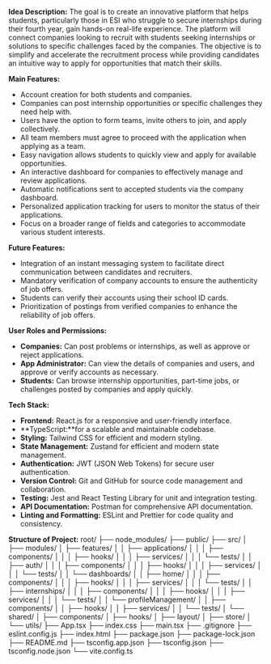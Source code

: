 **Idea Description:**
The goal is to create an innovative platform that helps students, particularly those in ESI who struggle to secure internships during their fourth year, gain hands-on real-life experience. The platform will connect companies looking to recruit with students seeking internships or solutions to specific challenges faced by the companies. The objective is to simplify and accelerate the recruitment process while providing candidates an intuitive way to apply for opportunities that match their skills.

**Main Features:**
- Account creation for both students and companies.
- Companies can post internship opportunities or specific challenges they need help with.
- Users have the option to form teams, invite others to join, and apply collectively.
- All team members must agree to proceed with the application when applying as a team.
- Easy navigation allows students to quickly view and apply for available opportunities.
- An interactive dashboard for companies to effectively manage and review applications.
- Automatic notifications sent to accepted students via the company dashboard.
- Personalized application tracking for users to monitor the status of their applications.
- Focus on a broader range of fields and categories to accommodate various student interests.

**Future Features:**
- Integration of an instant messaging system to facilitate direct communication between candidates and recruiters.
- Mandatory verification of company accounts to ensure the authenticity of job offers.
- Students can verify their accounts using their school ID cards.
- Prioritization of postings from verified companies to enhance the reliability of job offers.

**User Roles and Permissions:**
- **Companies:** Can post problems or internships, as well as approve or reject applications.
- **App Administrator:** Can view the details of companies and users, and approve or verify accounts as necessary.
- **Students:** Can browse internship opportunities, part-time jobs, or challenges posted by companies and apply quickly.

**Tech Stack:**
- **Frontend:** React.js for a responsive and user-friendly interface.
- **TypeScript:**for a scalable and maintainable codebase.
- **Styling:** Tailwind CSS for efficient and modern styling.
- **State Management:** Zustand for efficient and modern state management.
- **Authentication:** JWT (JSON Web Tokens) for secure user authentication.
- **Version Control:** Git and GitHub for source code management and collaboration.
- **Testing:** Jest and React Testing Library for unit and integration testing.
- **API Documentation:** Postman for comprehensive API documentation.
- **Linting and Formatting:** ESLint and Prettier for code quality and consistency.

**Structure of Project:**
root/
├── node_modules/
├── public/
├── src/
│   ├── modules/
│   ├── features/
│   │   ├── applications/
│   │   │   ├── components/
│   │   │   ├── hooks/
│   │   │   ├── services/
│   │   │   └── tests/
│   │   ├── auth/
│   │   │   ├── components/
│   │   │   ├── hooks/
│   │   │   ├── services/
│   │   │   └── tests/
│   │   └── dashboards/
│   │       ├── home/
│   │       │   ├── components/
│   │       │   ├── hooks/
│   │       │   ├── services/
│   │       │   └── tests/
│   │       ├── internships/
│   │       │   ├── components/
│   │       │   ├── hooks/
│   │       │   ├── services/
│   │       │   └── tests/
│   │       └── profileManagement/
│   │           ├── components/
│   │           ├── hooks/
│   │           ├── services/
│   │           └── tests/
│   └── shared/
│       ├── components/
│       ├── hooks/
│       ├── layout/
│       ├── store/
│       └── utils/
├── App.tsx
├── index.css
├── main.tsx
├── .gitignore
├── eslint.config.js
├── index.html
├── package.json
├── package-lock.json
├── README.md
├── tsconfig.app.json
├── tsconfig.json
├── tsconfig.node.json
└── vite.config.ts